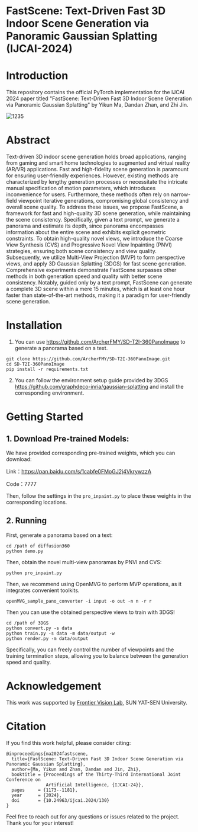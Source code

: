 # FastScene: Text-Driven Fast 3D Indoor Scene Generation via Panoramic Gaussian Splatting (IJCAI-2024)

# Introduction

This repository contains the official PyTorch implementation for the IJCAI 2024 paper titled "FastScene: Text-Driven Fast 3D Indoor Scene Generation via Panoramic Gaussian Splatting" by Yikun Ma, Dandan Zhan, and Zhi Jin.

![1235](https://github.com/user-attachments/assets/cad804b8-1257-4370-a0bb-9fa2dfdb6548)

# Abstract

Text-driven 3D indoor scene generation holds broad applications, ranging from gaming and smart home technologies to augmented and virtual reality (AR/VR) applications. Fast and high-fidelity scene generation is paramount for ensuring user-friendly experiences. However, existing methods are characterized by lengthy generation processes or necessitate the intricate manual specification of motion parameters, which introduces inconvenience for users. Furthermore, these methods often rely on narrow-field viewpoint iterative generations, compromising global consistency and overall scene quality. To address these issues, we propose FastScene, a framework for fast and high-quality 3D scene generation, while maintaining the scene consistency. Specifically, given a text prompt, we generate a panorama and estimate its depth, since panorama encompasses information about the entire scene and exhibits explicit geometric constraints. To obtain high-quality novel views, we introduce the Coarse View Synthesis (CVS) and Progressive Novel View Inpainting (PNVI) strategies, ensuring both scene consistency and view quality. Subsequently, we utilize Multi-View Projection (MVP) to form perspective views, and apply 3D Gaussian Splatting (3DGS) for fast scene generation. Comprehensive experiments demonstrate FastScene surpasses other methods in both generation speed and quality with better scene consistency. Notably, guided only by a text prompt, FastScene can generate a complete 3D scene within a mere 15 minutes, which is at least one hour faster than state-of-the-art methods, making it a paradigm for user-friendly scene generation.

# Installation

1. You can use https://github.com/ArcherFMY/SD-T2I-360PanoImage to generate a panorama based on a text.

```
git clone https://github.com/ArcherFMY/SD-T2I-360PanoImage.git
cd SD-T2I-360PanoImage
pip install -r requirements.txt
```

2. You can follow the environment setup guide provided by 3DGS  https://github.com/graphdeco-inria/gaussian-splatting and install the corresponding environment.

# Getting Started

## 1. Download Pre-trained Models:

We have provided corresponding pre-trained weights, which you can download:

Link：https://pan.baidu.com/s/1cabfe0FMoGJ2j4VkrywzzA 
  
Code：7777

Then, follow the settings in the `pro_inpaint.py` to place these weights in the corresponding locations.

## 2. Running

First, generate a panorama based on a text:

```
cd /path of diffusion360
python demo.py
```

Then, obtain the novel multi-view panoramas by PNVI and CVS:

```
python pro_inpaint.py
```

Then, we recommend using OpenMVG to perform MVP operations, as it integrates convenient toolkits. 

```
openMVG_sample_pano_converter -i input -o out -n n -r r
```

Then you can use the obtained perspective views to train with 3DGS!

```
cd /path of 3DGS
python convert.py -s data
python train.py -s data -m data/output -w
python render.py -m data/output
```

Specifically, you can freely control the number of viewpoints and the training termination steps, allowing you to balance between the generation speed and quality.

# Acknowledgement

This work was supported by [Frontier Vision Lab](https://fvl2020.github.io/fvl.github.com/), SUN YAT-SEN University.

# Citation

If you find this work helpful, please consider citing:

```
@inproceedings{ma2024fastscene,
  title={FastScene: Text-Driven Fast 3D Indoor Scene Generation via Panoramic Gaussian Splatting},
  author={Ma, Yikun and Zhan, Dandan and Jin, Zhi},
  booktitle = {Proceedings of the Thirty-Third International Joint Conference on
               Artificial Intelligence, {IJCAI-24}},
  pages     = {1173--1181},
  year      = {2024},
  doi       = {10.24963/ijcai.2024/130}
}
```

Feel free to reach out for any questions or issues related to the project. Thank you for your interest!
